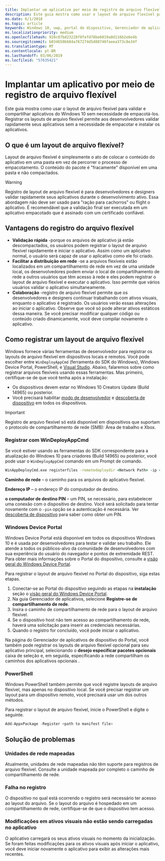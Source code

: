 ```yaml
---
title: Implantar um aplicativo por meio de registro de arquivo flexível
description: Este guia mostra como usar o layout de arquivo flexível para validar e compartilhar aplicativos do Windows 10 sem necessidade de empacotá-los.
ms.date: 6/1/2018
ms.topic: article
keywords: Windows 10, uwp, portal do dispositivo, Gerenciador de aplicativos, implantação e sdk
ms.localizationpriority: medium
ms.openlocfilehash: 928c07bd23228f0fefd78be6019a0d116b2e6e4b
ms.sourcegitcommit: b034650b684a767274d5d88746faeea373c8e34f
ms.translationtype: MT
ms.contentlocale: pt-BR
ms.lasthandoff: 03/06/2019
ms.locfileid: "57635421"
---
```

# <a name="deploy-an-app-through-loose-file-registration"></a>Implantar um aplicativo por meio de registro de arquivo flexível 

Este guia mostra como usar o layout de arquivo flexível para validar e compartilhar aplicativos do Windows 10 sem necessidade de empacotá-los. Registrar os layouts de arquivo flexível permite aos desenvolvedores validar rapidamente seus aplicativos sem a necessidade de empacotar e instalar os aplicativos. 

## <a name="what-is-a-loose-file-layout"></a>O que é um layout de arquivo flexível?

Layout de arquivo flexível é simplesmente o ato de colocar o conteúdo do aplicativo em uma pasta em vez de percorrer o processo de empacotamento. O conteúdo do pacote é "fracamente" disponível em uma pasta e não compactados. 

> [!WARNING]
> Registro de layout de arquivo flexível é para desenvolvedores e designers validar rapidamente seus aplicativos durante o desenvolvimento ativo. Essa abordagem não deve ser usado para "ração para cachorros" ou flight o aplicativo. É recomendável que a validação final ser executada em um aplicativo empacotado que é assinado com um certificado confiável. 

## <a name="advantages-of-loose-file-registration"></a>Vantagens do registro do arquivo flexível

- **Validação rápida** -porque os arquivos de aplicativo já estão descompactados, os usuários podem registrar o layout de arquivo flexível rapidamente e iniciar o aplicativo. Assim como um aplicativo normal, o usuário será capaz de usar o aplicativo como ele foi criado. 
- **Facilitar a distribuição em rede** -se a arquivos flexíveis estão localizados em um compartilhamento de rede em vez de uma unidade local, os desenvolvedores podem enviar o local de compartilhamento de rede a outros usuários que têm acesso à rede e eles podem registrar o layout de arquivo flexível e executar o aplicativo. Isso permite que vários usuários validar o aplicativo simultaneamente. 
- **Colaboração** -registro de arquivo flexível permite que os desenvolvedores e designers continuar trabalhando com ativos visuais, enquanto o aplicativo é registrado. Os usuários verão essas alterações ao iniciar o aplicativo. Observe que você só pode alterar ativos estáticos dessa maneira. Se você precisar modificar qualquer código ou conteúdo criado dinamicamente, você deve compilar novamente o aplicativo.

## <a name="how-to-register-a-loose-file-layout"></a>Como registrar um layout de arquivo flexível

Windows fornece várias ferramentas de desenvolvedor para registrar os layouts de arquivo flexível em dispositivos locais e remotos. Você pode escolher entre `WinDeployAppCmd` (ferramenta do SDK do Windows), Windows Device Portal, PowerShell, e [Visual Studio](https://docs.microsoft.com/windows/uwp/debug-test-perf/deploying-and-debugging-uwp-apps#register-layout-from-network). Abaixo, falaremos sobre como registrar arquivos flexíveis usando essas ferramentas. Mas primeiro, certifique-se de que você tenha após a instalação:

- Os dispositivos devem estar no Windows 10 Creators Update (Build 14965) ou posterior.
- Você precisará habilitar [modo de desenvolvedor](https://msdn.microsoft.com/windows/uwp/get-started/enable-your-device-for-development) e [descoberta de dispositivo](https://docs.microsoft.com/en-us/windows/uwp/get-started/enable-your-device-for-development#device-discovery) em todos os dispositivos.

> [!IMPORTANT]
> Registro de arquivo flexível só está disponível em dispositivos que suportam o protocolo de compartilhamento de rede (SMB): Área de trabalho e Xbox. 

### <a name="register-with-windeployappcmd"></a>Registrar com WinDeployAppCmd

Se você estiver usando as ferramentas do SDK correspondente para a atualização do Windows 10 para criadores (Build 14965) ou posterior, você pode usar o `WinDeployAppCmd` comando em um Prompt de comando.

```cmd
WinAppDeployCmd.exe registerfiles -remotedeploydir <Network Path> -ip <IP Address> -pin <target machine PIN>
```

**Caminho de rede** – o caminho para os arquivos do aplicativo flexível.

**Endereço IP** – o endereço IP do computador de destino.

**o computador de destino PIN** – um PIN, se necessário, para estabelecer uma conexão com o dispositivo de destino. Você será solicitado para tentar novamente com o `-pin` opção se a autenticação é necessária. Ver [descoberta de dispositivo](https://docs.microsoft.com/windows/uwp/get-started/enable-your-device-for-development#device-discovery) para saber como obter um PIN.

### <a name="windows-device-portal"></a>Windows Device Portal

Windows Device Portal está disponível em todos os dispositivos Windows 10 e é usada por desenvolvedores para testar e validar seu trabalho. Ele atende a todos os públicos-alvo da comunidade de desenvolvedores com sua experiência do usuário do navegador e pontos de extremidade REST. Para obter mais informações sobre o Portal do dispositivo, consulte a [visão geral do Windows Device Portal](device-portal.md).

Para registrar o layout de arquivo flexível no Portal do dispositivo, siga estas etapas.

1. Conectar-se ao Portal do dispositivo seguindo as etapas na **instalação** seção o [visão geral do Windows Device Portal](device-portal.md).
1. Na guia Gerenciador de aplicativos, selecione **Registre-se de compartilhamento de rede**.
1. Insira o caminho de compartilhamento de rede para o layout de arquivo flexível. 
1. Se o dispositivo host não tem acesso ao compartilhamento de rede, haverá uma solicitação para inserir as credenciais necessárias.
1. Quando o registro for concluído, você pode iniciar o aplicativo.

Na página do Gerenciador de aplicativos de dispositivo do Portal, você também pode registrar os layouts de arquivo flexível opcional para seu aplicativo principal, selecionando o **desejo especificar pacotes opcionais** caixa de seleção e, em seguida, especificando a rede compartilham os caminhos dos aplicativos opcionais . 

### <a name="powershell"></a>PowerShell 

Windows PowerShell também permite que você registre layouts de arquivo flexível, mas apenas no dispositivo local. Se você precisar registrar um layout para um dispositivo remoto, você precisará usar um dos outros métodos. 

Para registrar o layout de arquivo flexível, inicie o PowerShell e digite o seguinte.

```PowerShell
Add-AppxPackage -Register <path to manifest file>
```

## <a name="troubleshooting"></a>Solução de problemas

### <a name="mapped-network-drives"></a>Unidades de rede mapeadas
Atualmente, unidades de rede mapeadas não têm suporte para registros de arquivo flexível. Consulte a unidade mapeada por completo o caminho de compartilhamento de rede.

### <a name="registration-failure"></a>Falha no registro
O dispositivo no qual está ocorrendo o registro será necessário ter acesso ao layout do arquivo. Se o layout do arquivo é hospedado em um compartilhamento de rede, certifique-se de que o dispositivo tem acesso. 

### <a name="modifications-to-visual-assets-arent-being-loaded-in-the-app"></a>Modificações em ativos visuais não estão sendo carregadas no aplicativo 
O aplicativo carregará os seus ativos visuais no momento da inicialização. Se foram feitas modificações para os ativos visuais após iniciar o aplicativo, você deve iniciar novamente o aplicativo para exibir as alterações mais recentes.